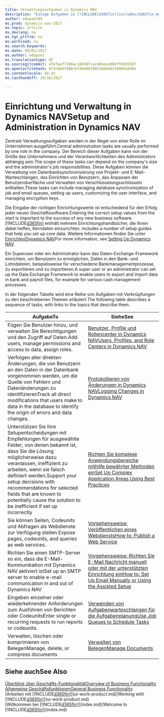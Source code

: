 ```yaml
---
title: Verwaltungsaufgaben in Dynamics NAV
description: "Einige Aufgaben in [!INCLUDE[d365fin](includes/d365fin_md.md)] benötigen zentrale Administration und Einrichtung. Erfahren, welche das sind und was zu tun ist."
author: edupont04
ms.prod: dynamics-nav-2017
ms.topic: article
ms.devlang: na
ms.tgt_pltfrm: na
ms.workload: na
ms.search.keywords: 
ms.date: 09/01/2017
ms.author: edupont
ms.translationtype: HT
ms.sourcegitcommit: 4fefaef7380ac10836fcac404eea006f55d8556f
ms.openlocfilehash: 873c8e6f9887ef49d8639851bb64013d985e640e
ms.contentlocale: de-at
ms.lasthandoff: 10/16/2017

---
```

# <a name="setup-and-administration-in-dynamics-nav"></a><span data-ttu-id="bf35d-104">Einrichtung und Verwaltung in Dynamics NAV</span><span class="sxs-lookup"><span data-stu-id="bf35d-104">Setup and Administration in Dynamics NAV</span></span>
<span data-ttu-id="bf35d-105">Zentrale Verwaltungsaufgaben werden in der Regel von einer Rolle im Unternehmen ausgeführt.</span><span class="sxs-lookup"><span data-stu-id="bf35d-105">Central administration tasks are usually performed by one role in the company.</span></span> <span data-ttu-id="bf35d-106">Der Bereich dieser Aufgaben kann von der Größe des Unternehmens und der Verantwortlichkeiten des Administrators abhängig sein.</span><span class="sxs-lookup"><span data-stu-id="bf35d-106">The scope of these tasks can depend on the company's size and the administrator's job responsibilities.</span></span> <span data-ttu-id="bf35d-107">Diese Aufgaben können die Verwaltung von Datenbanksynchronisierung von Projekt- und E-Mail-Warteschlangen, das Einrichten von Benutzern, das Anpassen der Benutzeroberfläche und Verwalten von Verschlüsselungsschlüsseln enthalten.</span><span class="sxs-lookup"><span data-stu-id="bf35d-107">These tasks can include managing database synchronization of job and email queues, setting up users, customizing the user interface, and managing encryption keys.</span></span>  

<span data-ttu-id="bf35d-108">Die Eingabe der richtigen Einrichtungswerte ist entscheidend für den Erfolg jeder neuen Geschäftssoftware.</span><span class="sxs-lookup"><span data-stu-id="bf35d-108">Entering the correct setup values from the start is important to the success of any new business software.</span></span> [!INCLUDE[d365fin](includes/d365fin_md.md)]<span data-ttu-id="bf35d-109"> enthält mehrere Einrichtungshandbücher, die Ihnen dabei helfen, Kerndaten einzurichten.</span><span class="sxs-lookup"><span data-stu-id="bf35d-109"> includes a number of setup guides that help you set up core data.</span></span> <span data-ttu-id="bf35d-110">Weitere Informationen finden Sie unter [EinrichtenDynamics NAV](setup.md)</span><span class="sxs-lookup"><span data-stu-id="bf35d-110">For more information, see [Setting Up Dynamics NAV](setup.md).</span></span>

<!--Whether you use [!INCLUDE[rim](../../includes/rim_md.md)] to implement setup values or you manually enter them in the new company, you can support your setup decisions with some general recommendations for selected setup fields that are known to potentially cause the solution to be inefficient if defined incorrectly.-->  

<span data-ttu-id="bf35d-111">Ein Superuser oder ein Administrator kann das Daten-Exchange-Framework einrichten, um Benutzern zu ermöglichen, Daten in den Bank- und Lohndateien, beispielsweise für verschiedene Bankmanagementprozesse, zu exportieren und zu importieren.</span><span class="sxs-lookup"><span data-stu-id="bf35d-111">A super user or an administrator can set up the Data Exchange Framework to enable users to export and import data in bank and payroll files, for example for various cash management processes.</span></span>  

<span data-ttu-id="bf35d-112">In der folgenden Tabelle wird eine Reihe von Aufgaben mit Verknüpfungen zu den beschriebenen Themen erläutert.</span><span class="sxs-lookup"><span data-stu-id="bf35d-112">The following table describes a sequence of tasks, with links to the topics that describe them.</span></span>   

|<span data-ttu-id="bf35d-113">**Aufgabe**</span><span class="sxs-lookup"><span data-stu-id="bf35d-113">**To**</span></span>|<span data-ttu-id="bf35d-114">**Siehe**</span><span class="sxs-lookup"><span data-stu-id="bf35d-114">**See**</span></span>|  
|------------|-------------|  
|<span data-ttu-id="bf35d-115">Fügen Sie Benutzer hinzu, und verwalten Sie Berechtigungen und den Zugriff auf Daten.</span><span class="sxs-lookup"><span data-stu-id="bf35d-115">Add users, manage permissions and access to data, assign roles.</span></span>|[<span data-ttu-id="bf35d-116">Benutzer, Profile und Rollencenter in Dynamics NAV</span><span class="sxs-lookup"><span data-stu-id="bf35d-116">Users, Profiles, and Role Centers in Dynamics NAV</span></span>](admin-users-profiles-roles.md)|  
|<span data-ttu-id="bf35d-117">Verfolgen aller direkten Änderungen, die von Benutzern an den Daten in der Datenbank vorgenommen werden, um die Quelle von Fehlern und Datenänderungen zu identifizieren</span><span class="sxs-lookup"><span data-stu-id="bf35d-117">Track all direct modifications that users make to data in the database to identify the origin of errors and data changes.</span></span>|[<span data-ttu-id="bf35d-118">Protokollieren von Änderungen in Dynamics NAV</span><span class="sxs-lookup"><span data-stu-id="bf35d-118">Logging Changes in Dynamics NAV</span></span>](across-log-changes.md)|  
|<span data-ttu-id="bf35d-119">Unterstützen Sie Ihre Setupentscheidungen mit Empfehlungen für ausgewählte Felder, von denen bekannt ist, dass Sie die Lösung möglicherweise dazu veranlassen, ineffizient zu arbeiten, wenn sie falsch definiert werden.</span><span class="sxs-lookup"><span data-stu-id="bf35d-119">Support your setup decisions with recommendations for selected fields that are known to potentially cause the solution to be inefficient if set up incorrectly</span></span>|[<span data-ttu-id="bf35d-120">Richten Sie komplexe Anwendungsbereiche mithilfe bewährter Methoden ein</span><span class="sxs-lookup"><span data-stu-id="bf35d-120">Set Up Complex Application Areas Using Best Practices</span></span>](set-up-complex-application-areas-using-best-practices.md)|  
|<span data-ttu-id="bf35d-121">Sie können Seiten, Codeunits und Abfragen als Webdienste zur Verfügung stellen.</span><span class="sxs-lookup"><span data-stu-id="bf35d-121">Expose pages, codeunits, and queries as web services.</span></span>|[<span data-ttu-id="bf35d-122">Vorgehensweise: Veröffentlichen eines Webdiensts</span><span class="sxs-lookup"><span data-stu-id="bf35d-122">How to: Publish a Web Service</span></span>](across-how-publish-web-service.md)|  
|<span data-ttu-id="bf35d-123">Richten Sie einen SMTP-Server so ein, dass die E-Mail-Kommunikation mit Dynamics NAV aktiviert ist</span><span class="sxs-lookup"><span data-stu-id="bf35d-123">Set up an SMTP server to enable e-mail communication in and out of Dynamics NAV</span></span>| [<span data-ttu-id="bf35d-124">Vorgehensweise: Richten Sie E-Mail Nachricht manuell oder mit der unterstützten Einrichtung ein</span><span class="sxs-lookup"><span data-stu-id="bf35d-124">How to: Set Up Email Manually or Using the Assisted Setup</span></span>](madeira-how-setup-email.md)|  
|<span data-ttu-id="bf35d-125">Eingeben einzelner oder wiederkehrender Anforderungen zum Ausführen von Berichten oder Codeunits</span><span class="sxs-lookup"><span data-stu-id="bf35d-125">Enter single or recurring requests to run reports or codeunits.</span></span>|[<span data-ttu-id="bf35d-126">Verwenden von Aufgabenwarteschlangen für die Aufgabenplanung</span><span class="sxs-lookup"><span data-stu-id="bf35d-126">Use Job Queues to Schedule Tasks</span></span>](admin-job-queues-schedule-tasks.md)|  
|<span data-ttu-id="bf35d-127">Verwalten, löschen oder komprimieren von Belegen</span><span class="sxs-lookup"><span data-stu-id="bf35d-127">Manage, delete, or compress documents</span></span>|[<span data-ttu-id="bf35d-128">Verwalten von Belegen</span><span class="sxs-lookup"><span data-stu-id="bf35d-128">Manage Documents</span></span>](admin-manage-documents.md)|  

## <a name="see-also"></a><span data-ttu-id="bf35d-129">Siehe auch</span><span class="sxs-lookup"><span data-stu-id="bf35d-129">See Also</span></span>
[<span data-ttu-id="bf35d-130">Überblick über Geschäfts-Funktionalität</span><span class="sxs-lookup"><span data-stu-id="bf35d-130">Overview of Business Functionality</span></span>](madeira-business-functionality.md)  
[<span data-ttu-id="bf35d-131">Allgemeine Geschäftsfunktionen</span><span class="sxs-lookup"><span data-stu-id="bf35d-131">General Business Functionality</span></span>](ui-across-business-areas.md)  
<span data-ttu-id="bf35d-132">[Arbeiten mit [!INCLUDE[d365fin](includes/d365fin_md.md)]](ui-work-product.md)</span><span class="sxs-lookup"><span data-stu-id="bf35d-132">[Working with [!INCLUDE[d365fin](includes/d365fin_md.md)]](ui-work-product.md)</span></span>  
<span data-ttu-id="bf35d-133">[Willkommen bei [!INCLUDE[d365fin](includes/d365fin_md.md)]](index.md)</span><span class="sxs-lookup"><span data-stu-id="bf35d-133">[Welcome to [!INCLUDE[d365fin](includes/d365fin_md.md)]](index.md)</span></span>  


